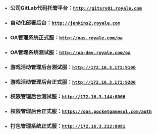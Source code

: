 - ### 公司GitLab代码托管平台：[```http://gitsrv01.royale.com```](http://gitsrv01.royale.com)
- ### 自动化部署后台：[```http://jenkins2.royale.com```](http://jenkins2.royale.com)
- ### OA管理系统正式服：[```http://oas.royale.com/oa```](http://oas.royale.com/oa)
- ### OA管理系统测试服：[```http://oa-dev.royale.com/oa```](http://oa-dev.royale.com/oa)
- ### 游戏活动管理后台测试服：[```http://172.16.3.171:9100```](http://172.16.3.171:9100)
- ### 游戏活动管理后台正式服：[```http://172.16.3.171:9200```](http://172.16.3.171:9200)
- ### 权限管理后台测试服：[```http://172.16.3.144:8066```](http://172.16.3.144:8066)
- ### 权限管理后台正式服：[```https://oas.pocketgamesol.com/auth```](https://oas.pocketgamesol.com/auth)
- ### 打包管理系统正式服：[```http://172.16.3.212:8081```](http://172.16.3.212:8081)

